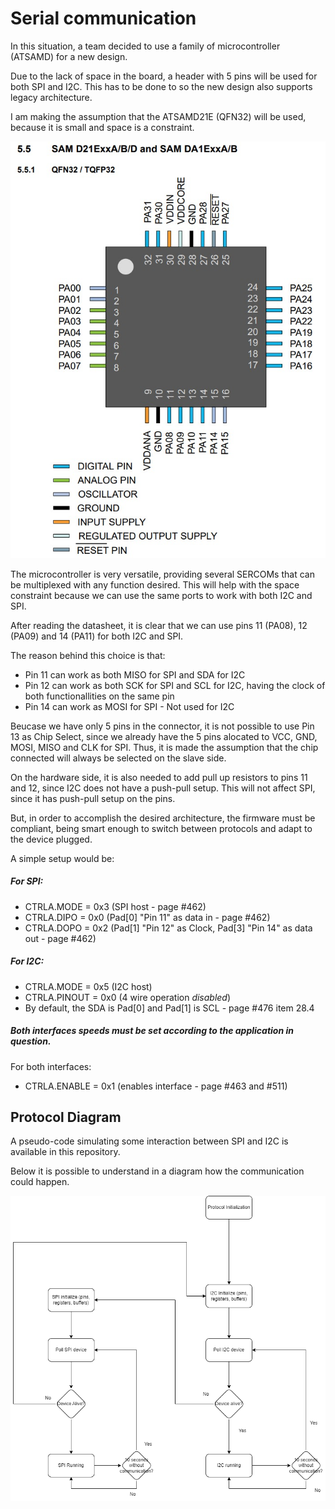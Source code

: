 # Serial communication

In this situation, a team decided to use a family of microcontroller (ATSAMD) for a new design.

Due to the lack of space in the board, a header with 5 pins will be used for both SPI and I2C. This has to be done to so the new design also supports legacy architecture.

I am making the assumption that the ATSAMD21E (QFN32) will be used, because it is small and space is a constraint.


![Alt-text](https://github.com/entiredrop/atsamdsercom/blob/master/mcu_pins.jpeg?raw=true)


The microcontroller is very versatile, providing several SERCOMs that can be multiplexed with any function desired. This will help with the space constraint because we can use the same ports to work with both I2C and SPI.

After reading the datasheet, it is clear that we can use pins 11 (PA08), 12 (PA09) and 14 (PA11) for both I2C and SPI.

The reason behind this choice is that:

- Pin 11 can work as both MISO for SPI and SDA for I2C
- Pin 12 can work as both SCK for SPI and SCL for I2C, having the clock of both functionallities on the same pin
- Pin 14 can work as MOSI for SPI - Not used for I2C

Beucase we have only 5 pins in the connector, it is not possible to use Pin 13 as Chip Select, since we already have the 5 pins alocated to VCC, GND, MOSI, MISO and CLK for SPI. Thus, it is made the assumption that the chip connected will always be selected on the slave side.

On the hardware side, it is also needed to add pull up resistors to pins 11 and 12, since I2C does not have a push-pull setup. This will not affect SPI, since it has push-pull setup on the pins.

But, in order to accomplish the desired architecture, the firmware must be compliant, being smart enough to switch between protocols and adapt to the device plugged.

A simple setup would be:

##### For SPI:
- CTRLA.MODE = 0x3 (SPI host - page #462)
- CTRLA.DIPO = 0x0 (Pad[0] "Pin 11" as data in - page #462)
- CTRLA.DOPO = 0x2 (Pad[1] "Pin 12" as Clock, Pad[3] "Pin 14" as data out - page #462)

##### For I2C:
- CTRLA.MODE = 0x5 (I2C host)
- CTRLA.PINOUT = 0x0 (4 wire operation *disabled*)
- By default, the SDA is Pad[0] and Pad[1] is SCL - page #476 item 28.4

##### Both interfaces speeds must be set according to the application in question.

For both interfaces:
- CTRLA.ENABLE = 0x1 (enables interface - page #463 and #511)

## Protocol Diagram

A pseudo-code simulating some interaction between SPI and I2C is available in this repository.

Below it is possible to understand in a diagram how the communication could happen.

![Alt-text](https://github.com/entiredrop/atsamdsercom/blob/master/ProtocoDiagram.png?raw=true)

